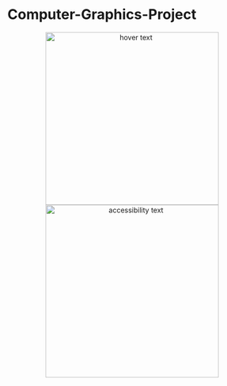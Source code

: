 # Computer-Graphics-Project
<p align="center">
  <img src="C:\Users\ASUS\Pictures\Screenshots\Screenshot (1).png" width="350" title="hover text">
  <img src="C:\Users\ASUS\Pictures\Screenshots\Screenshot (1)" width="350" alt="accessibility text">
</p>
